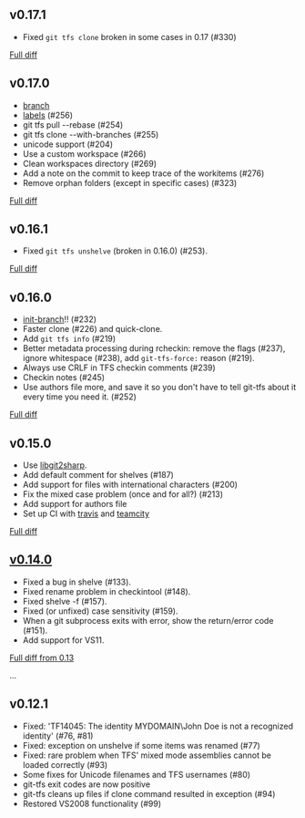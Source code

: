 
v0.17.1
-------

- Fixed `git tfs clone` broken in some cases in 0.17 (#330)

[Full diff](https://github.com/git-tfs/git-tfs/compare/v0.17.0...v0.17.1)


v0.17.0
-------

- [branch](commands/branch.md)
- [labels](commands/labels.md) (#256)
- git tfs pull --rebase (#254)
- git tfs clone --with-branches (#255)
- unicode support (#204)
- Use a custom workspace (#266)
- Clean workspaces directory (#269)
- Add a note on the commit to keep trace of the workitems (#276)
- Remove orphan folders (except in specific cases) (#323)

[Full diff](https://github.com/git-tfs/git-tfs/compare/v0.16.1...v0.17.0)

v0.16.1
-------

- Fixed `git tfs unshelve` (broken in 0.16.0) (#253).

[Full diff](https://github.com/git-tfs/git-tfs/compare/v0.16.0...v0.16.1)

v0.16.0
-------

- [init-branch](commands/init-branch.md)!! (#232)
- Faster clone (#226) and quick-clone.
- Add `git tfs info` (#219)
- Better metadata processing during rcheckin: remove the flags (#237), ignore whitespace (#238), add `git-tfs-force:` reason (#219).
- Always use CRLF in TFS checkin comments (#239)
- Checkin notes (#245)
- Use authors file more, and save it so you don't have to tell git-tfs about it every time you need it. (#252)

[Full diff](https://github.com/git-tfs/git-tfs/compare/v0.15.0...v0.16.0)

v0.15.0
-------

- Use [libgit2sharp](https://github.com/libgit2/libgit2sharp).
- Add default comment for shelves (#187)
- Add support for files with international characters (#200)
- Fix the mixed case problem (once and for all?) (#213)
- Add support for authors file
- Set up CI with [travis](http://travis-ci.org/git-tfs/git-tfs) and [teamcity](http://teamcity.codebetter.com/)

[Full diff](https://github.com/git-tfs/git-tfs/compare/v0.14.0...v0.15.0)

[v0.14.0](https://github.com/downloads/git-tfs/git-tfs/git-tfs-0.14.0.zip)
-------
- Fixed a bug in shelve (#133).
- Fixed rename problem in checkintool (#148).
- Fixed shelve -f (#157).
- Fixed (or unfixed) case sensitivity (#159).
- When a git subprocess exits with error, show the return/error code (#151).
- Add support for VS11.

[Full diff from 0.13](https://github.com/git-tfs/git-tfs/compare/v0.13.0...v0.14.0)

...


v0.12.1
-------
- Fixed: 'TF14045: The identity MYDOMAIN\John Doe is not a recognized identity' (#76, #81)
- Fixed: exception on unshelve if some items was renamed (#77)
- Fixed: rare problem when TFS' mixed mode assemblies cannot be loaded correctly (#93)
- Some fixes for Unicode filenames and TFS usernames (#80)
- git-tfs exit codes are now positive
- git-tfs cleans up files if clone command resulted in exception (#94)
- Restored VS2008 functionality (#99)
